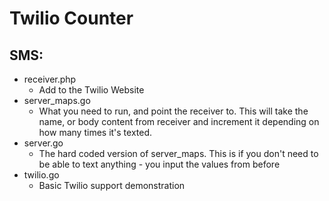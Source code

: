 Twilio Counter
=================

SMS:
---
- receiver.php
    - Add to the Twilio Website
- server_maps.go
    - What you need to run, and point the receiver to. This will take the name, or body content from receiver and increment it depending on how many times it's texted.
- server.go
    - The hard coded version of server_maps. This is if you don't need to be able to text anything - you input the values from before
- twilio.go
    - Basic Twilio support demonstration

